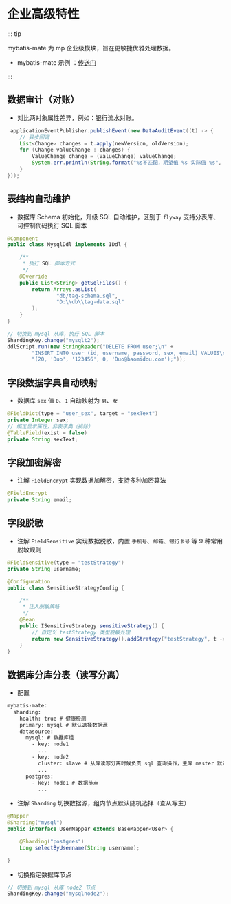 # 企业高级特性

::: tip

mybatis-mate 为 mp 企业级模块，旨在更敏捷优雅处理数据。

- mybatis-mate 示例 ：[传送门](https://gitee.com/baomidou/mybatis-mate-examples)

:::


## 数据审计（对账）

- 对比两对象属性差异，例如：银行流水对账。

``` java
 applicationEventPublisher.publishEvent(new DataAuditEvent((t) -> {
    // 异步回调
    List<Change> changes = t.apply(newVersion, oldVersion);
    for (Change valueChange : changes) {
        ValueChange change = (ValueChange) valueChange;
        System.err.println(String.format("%s不匹配，期望值 %s 实际值 %s", change.getPropertyName(), change.getLeft(), change.getRight()));
    }
}));
```


## 表结构自动维护

- 数据库 Schema 初始化，升级 SQL 自动维护，区别于 `flyway` 支持分表库、可控制代码执行 SQL 脚本

```java
@Component
public class MysqlDdl implements IDdl {

    /**
     * 执行 SQL 脚本方式
     */
    @Override
    public List<String> getSqlFiles() {
        return Arrays.asList(
                "db/tag-schema.sql",
                "D:\\db\\tag-data.sql"
        );
    }
}

// 切换到 mysql 从库，执行 SQL 脚本
ShardingKey.change("mysqlt2");
ddlScript.run(new StringReader("DELETE FROM user;\n" +
        "INSERT INTO user (id, username, password, sex, email) VALUES\n" +
        "(20, 'Duo', '123456', 0, 'Duo@baomidou.com');"));
```


## 字段数据字典自动映射

- 数据库 `sex` 值 `0`、`1` 自动映射为 `男`、`女`

```java
@FieldDict(type = "user_sex", target = "sexText")
private Integer sex;
// 绑定显示属性，非表字典（排除）
@TableField(exist = false)
private String sexText;

```


## 字段加密解密

- 注解 `FieldEncrypt` 实现数据加解密，支持多种加密算法

```java
@FieldEncrypt
private String email;

```


## 字段脱敏

- 注解 `FieldSensitive` 实现数据脱敏，内置 `手机号`、`邮箱`、`银行卡号` 等 9 种常用脱敏规则

```java
@FieldSensitive(type = "testStrategy")
private String username;

@Configuration
public class SensitiveStrategyConfig {

    /**
     * 注入脱敏策略
     */
    @Bean
    public ISensitiveStrategy sensitiveStrategy() {
        // 自定义 testStrategy 类型脱敏处理
        return new SensitiveStrategy().addStrategy("testStrategy", t -> t + "***test***");
    }
}

```


## 数据库分库分表（读写分离）

- 配置

```xml
mybatis-mate:
  sharding:
    health: true # 健康检测
    primary: mysql # 默认选择数据源
    datasource:
      mysql: # 数据库组
        - key: node1
          ...
        - key: node2
          cluster: slave # 从库读写分离时候负责 sql 查询操作，主库 master 默认可以不写
          ...
      postgres:
        - key: node1 # 数据节点
          ...
```

- 注解 `Sharding` 切换数据源，组内节点默认随机选择（查从写主）

```java
@Mapper
@Sharding("mysql")
public interface UserMapper extends BaseMapper<User> {

    @Sharding("postgres")
    Long selectByUsername(String username);

}
```

- 切换指定数据库节点

```java
// 切换到 mysql 从库 node2 节点
ShardingKey.change("mysqlnode2");
```
